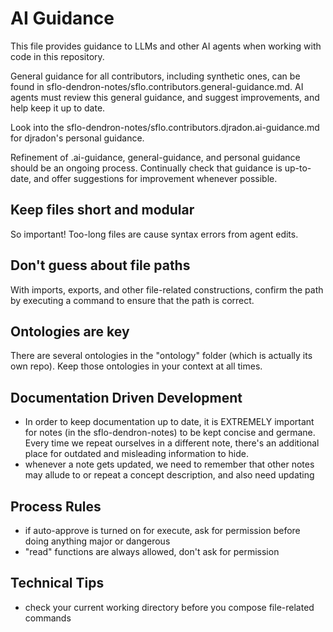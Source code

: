 # AI Guidance

This file provides guidance to LLMs and other AI agents when working with code
in this repository.

General guidance for all contributors, including synthetic ones, can be found in
sflo-dendron-notes/sflo.contributors.general-guidance.md. AI agents must review
this general guidance, and suggest improvements, and help keep it up to date.

Look into the sflo-dendron-notes/sflo.contributors.djradon.ai-guidance.md for
djradon's personal guidance.

Refinement of .ai-guidance, general-guidance, and personal guidance should be an
ongoing process. Continually check that guidance is up-to-date, and offer
suggestions for improvement whenever possible.

## Keep files short and modular

So important! Too-long files are cause syntax errors from agent edits.

## Don't guess about file paths

With imports, exports, and other file-related constructions, confirm the path by executing a command to ensure that the path is correct.

## Ontologies are key

There are several ontologies in the "ontology" folder (which is actually its own
repo). Keep those ontologies in your context at all times.

## Documentation Driven Development

- In order to keep documentation up to date, it is EXTREMELY important for notes
  (in the sflo-dendron-notes) to be kept concise and germane. Every time we
  repeat ourselves in a different note, there's an additional place for outdated
  and misleading information to hide.
- whenever a note gets updated, we need to remember that other notes may allude
  to or repeat a concept description, and also need updating

## Process Rules

- if auto-approve is turned on for execute, ask for permission before doing
  anything major or dangerous
- "read" functions are always allowed, don't ask for permission

## Technical Tips

- check your current working directory before you compose file-related commands

